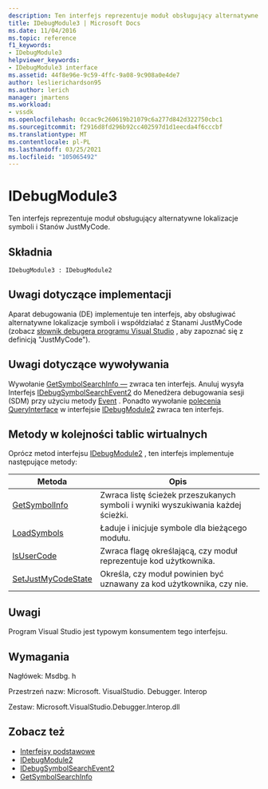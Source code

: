 ```yaml
---
description: Ten interfejs reprezentuje moduł obsługujący alternatywne lokalizacje symboli i Stanów JustMyCode.
title: IDebugModule3 | Microsoft Docs
ms.date: 11/04/2016
ms.topic: reference
f1_keywords:
- IDebugModule3
helpviewer_keywords:
- IDebugModule3 interface
ms.assetid: 44f8e96e-9c59-4ffc-9a08-9c908a0e4de7
author: leslierichardson95
ms.author: lerich
manager: jmartens
ms.workload:
- vssdk
ms.openlocfilehash: 0ccac9c260619b21079c6a277d842d322750cbc1
ms.sourcegitcommit: f2916d8fd296b92cc402597d1d1eecda4f6cccbf
ms.translationtype: MT
ms.contentlocale: pl-PL
ms.lasthandoff: 03/25/2021
ms.locfileid: "105065492"
---
```

# <a name="idebugmodule3"></a>IDebugModule3
Ten interfejs reprezentuje moduł obsługujący alternatywne lokalizacje symboli i Stanów JustMyCode.

## <a name="syntax"></a>Składnia

```
IDebugModule3 : IDebugModule2
```

## <a name="notes-for-implementers"></a>Uwagi dotyczące implementacji
 Aparat debugowania (DE) implementuje ten interfejs, aby obsługiwać alternatywne lokalizacje symboli i współdziałać z Stanami JustMyCode (zobacz [słownik debugera programu Visual Studio](../../../extensibility/debugger/reference/visual-studio-debugger-glossary.md) , aby zapoznać się z definicją "JustMyCode").

## <a name="notes-for-callers"></a>Uwagi dotyczące wywoływania
 Wywołanie [GetSymbolSearchInfo —](../../../extensibility/debugger/reference/idebugsymbolsearchevent2-getsymbolsearchinfo.md) zwraca ten interfejs. Anuluj wysyła Interfejs [IDebugSymbolSearchEvent2](../../../extensibility/debugger/reference/idebugsymbolsearchevent2.md) do Menedżera debugowania sesji (SDM) przy użyciu metody [Event](../../../extensibility/debugger/reference/idebugeventcallback2-event.md) . Ponadto wywołanie [polecenia QueryInterface](/cpp/atl/queryinterface) w interfejsie [IDebugModule2](../../../extensibility/debugger/reference/idebugmodule2.md) zwraca ten interfejs.

## <a name="methods-in-vtable-order"></a>Metody w kolejności tablic wirtualnych
 Oprócz metod interfejsu [IDebugModule2](../../../extensibility/debugger/reference/idebugmodule2.md) , ten interfejs implementuje następujące metody:

|Metoda|Opis|
|------------|-----------------|
|[GetSymbolInfo](../../../extensibility/debugger/reference/idebugmodule3-getsymbolinfo.md)|Zwraca listę ścieżek przeszukanych symboli i wyniki wyszukiwania każdej ścieżki.|
|[LoadSymbols](../../../extensibility/debugger/reference/idebugmodule3-loadsymbols.md)|Ładuje i inicjuje symbole dla bieżącego modułu.|
|[IsUserCode](../../../extensibility/debugger/reference/idebugmodule3-isusercode.md)|Zwraca flagę określającą, czy moduł reprezentuje kod użytkownika.|
|[SetJustMyCodeState](../../../extensibility/debugger/reference/idebugmodule3-setjustmycodestate.md)|Określa, czy moduł powinien być uznawany za kod użytkownika, czy nie.|

## <a name="remarks"></a>Uwagi
 Program Visual Studio jest typowym konsumentem tego interfejsu.

## <a name="requirements"></a>Wymagania
 Nagłówek: Msdbg. h

 Przestrzeń nazw: Microsoft. VisualStudio. Debugger. Interop

 Zestaw: Microsoft.VisualStudio.Debugger.Interop.dll

## <a name="see-also"></a>Zobacz też
- [Interfejsy podstawowe](../../../extensibility/debugger/reference/core-interfaces.md)
- [IDebugModule2](../../../extensibility/debugger/reference/idebugmodule2.md)
- [IDebugSymbolSearchEvent2](../../../extensibility/debugger/reference/idebugsymbolsearchevent2.md)
- [GetSymbolSearchInfo](../../../extensibility/debugger/reference/idebugsymbolsearchevent2-getsymbolsearchinfo.md)
